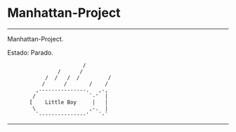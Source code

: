 
Manhattan-Project
=================

************************************************************
Manhattan-Project.

Estado: Parado.







                            /
                    /      /
                /  /   /  /         /
               /      /       /    /
             ,---------------.   ,-,
            /                 `-'  |
           [    Little Boy     |   |
            \                 ,-.  |
             `---------------'   `-`

**************************************************
